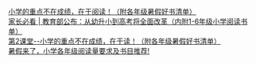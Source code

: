   
[小学的重点不在成绩，在于阅读！（附各年级暑假好书清单）](http://www.dianyue.me/archives/613/y1fbdl06od227pi2/)  
[家长必看 | 教育部公布：从幼升小到高考将全面改革（内附1-6年级小学阅读书单）](http://www.dianyue.me/archives/714/b0h370sbp1t019h5/)  
[第2课堂--小学的重点不在成绩，在于读！（附各年级暑假好书清单）](http://www.dianyue.me/archives/138/man5ah4vnrymwwsn/)  
[暑假来了，小学各年级阅读量要求及书目推荐!](http://www.dianyue.me/archives/866/p1y8bsj7xpugiy0x/)